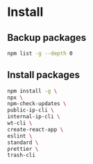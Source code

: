 # Install

## Backup packages
```bash
npm list -g --depth 0
```

## Install packages
```bash
npm install -g \
npx \
npm-check-updates \
public-ip-cli \
internal-ip-cli \
wt-cli \
create-react-app \
eslint \
standard \
prettier \
trash-cli
```
